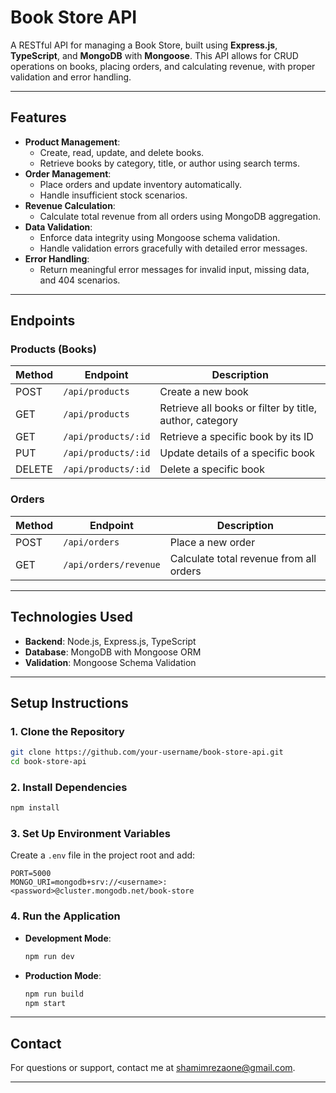 
# **Book Store API**

A RESTful API for managing a Book Store, built using **Express.js**, **TypeScript**, and **MongoDB** with **Mongoose**. This API allows for CRUD operations on books, placing orders, and calculating revenue, with proper validation and error handling.

---

## **Features**

- **Product Management**:
  - Create, read, update, and delete books.
  - Retrieve books by category, title, or author using search terms.
- **Order Management**:
  - Place orders and update inventory automatically.
  - Handle insufficient stock scenarios.
- **Revenue Calculation**:
  - Calculate total revenue from all orders using MongoDB aggregation.
- **Data Validation**:
  - Enforce data integrity using Mongoose schema validation.
  - Handle validation errors gracefully with detailed error messages.
- **Error Handling**:
  - Return meaningful error messages for invalid input, missing data, and 404 scenarios.

---

## **Endpoints**

### **Products (Books)**

| Method | Endpoint                | Description                                |
|--------|-------------------------|--------------------------------------------|
| POST   | `/api/products`         | Create a new book                          |
| GET    | `/api/products`         | Retrieve all books or filter by title, author, category |
| GET    | `/api/products/:id`     | Retrieve a specific book by its ID         |
| PUT    | `/api/products/:id`     | Update details of a specific book          |
| DELETE | `/api/products/:id`     | Delete a specific book                     |

### **Orders**

| Method | Endpoint                | Description                                |
|--------|-------------------------|--------------------------------------------|
| POST   | `/api/orders`           | Place a new order                          |
| GET    | `/api/orders/revenue`   | Calculate total revenue from all orders    |

---

## **Technologies Used**

- **Backend**: Node.js, Express.js, TypeScript
- **Database**: MongoDB with Mongoose ORM
- **Validation**: Mongoose Schema Validation

---

## **Setup Instructions**

### **1. Clone the Repository**
```bash
git clone https://github.com/your-username/book-store-api.git
cd book-store-api
```

### **2. Install Dependencies**
```bash
npm install
```

### **3. Set Up Environment Variables**
Create a `.env` file in the project root and add:
```
PORT=5000
MONGO_URI=mongodb+srv://<username>:<password>@cluster.mongodb.net/book-store
```

### **4. Run the Application**
- **Development Mode**:
  ```bash
  npm run dev
  ```
- **Production Mode**:
  ```bash
  npm run build
  npm start
  ```

---

## **Contact**

For questions or support, contact me at [shamimrezaone@gmail.com](mailto:shamimrezaone@gmail.com). 

--- 
